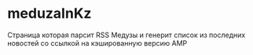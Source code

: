 # meduzaInKz
Страница которая парсит RSS Медузы и генерит список из последних новостей со ссылкой на кэшированную версию AMP
